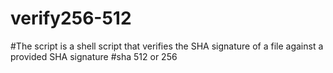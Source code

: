 # verify256-512

#The script is a shell script that verifies the SHA signature of a file against a provided SHA signature
#sha 512 or 256
